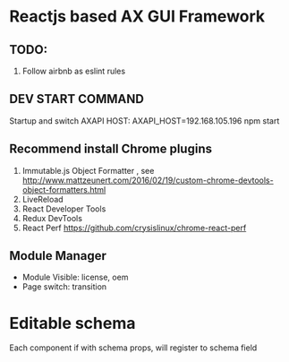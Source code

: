# Reactjs based AX GUI Framework
## TODO:
1. Follow airbnb as eslint rules

## DEV START COMMAND
Startup and switch AXAPI HOST:
AXAPI_HOST=192.168.105.196 npm start

## Recommend install Chrome plugins
1. Immutable.js Object Formatter , see http://www.mattzeunert.com/2016/02/19/custom-chrome-devtools-object-formatters.html
2. LiveReload
3. React Developer Tools
4. Redux DevTools
5. React Perf https://github.com/crysislinux/chrome-react-perf

## Module Manager
- Module Visible: license, oem
- Page switch: transition


# Editable schema
Each component if with schema props, will register to schema field
